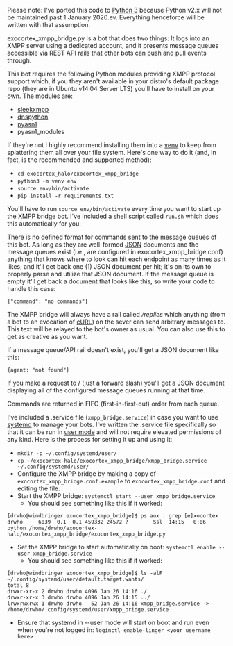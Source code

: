 Please note: I've ported this code to [Python 3](https://pythonclock.org) because Python v2.x will not be maintained past 1 January 2020.ev.  Everything henceforce will be written with that assumption.

exocortex_xmpp_bridge.py is a bot that does two things: It logs into an XMPP server using a dedicated account, and it presents message queues accessible via REST API rails that other bots can push and pull events through.

This bot requires the following Python modules providing XMPP protocol support which, if you they aren't available in your distro's default package repo (they are in Ubuntu v14.04 Server LTS) you'll have to install on your own.  The modules are:

* [sleekxmpp](https://github.com/fritzy/SleekXMPP)
* [dnspython](http://www.dnspython.org/)
* [pyasn1](https://github.com/etingof/pyasn1)
* pyasn1_modules

If they're not I highly recommend installing them into a [venv](https://docs.python.org/3/tutorial/venv.html) to keep from splattering them all over your file system.  Here's one way to do it (and, in fact, is the recommended and supported method):

* `cd exocortex_halo/exocortex_xmpp_bridge`
* `python3 -m venv env`
* `source env/bin/activate`
* `pip install -r requirements.txt`

You'll have to run `source env/bin/activate` every time you want to start up the XMPP bridge bot.  I've included a shell script called `run.sh` which does this automatically for you.

There is no defined format for commands sent to the message queues of this bot.  As long as they are well-formed [JSON](https://json.org) documents and the message queues exist (i.e., are configured in exocortex_xmpp_bridge.conf) anything that knows where to look can hit each endpoint as many times as it likes, and it'll get back one (1) JSON document per hit; it's on its own to properly parse and utilize that JSON document.  If the message queue is empty it'll get back a document that looks like this, so write your code to handle this case:

```
{"command": "no commands"}
```

The XMPP bridge will always have a rail called */replies* which anything (from a bot to an evocation of [cURL](https://curl.haxx.se)) on the sever can send arbitrary messages to.  This text will be relayed to the bot's owner as usual.  You can also use this to get as creative as you want.

If a message queue/API rail doesn't exist, you'll get a JSON document like this:

```
{agent: "not found"}
```

If you make a request to / (just a forward slash) you'll get a JSON document displaying all of the configured message queues running at that time.

Commands are returned in FIFO (first-in-first-out) order from each queue.

I've included a .service file (`xmpp_bridge.service`) in case you want to use [systemd](https://www.freedesktop.org/wiki/Software/systemd/) to manage your bots.  I've written the .service file specifically so that it can be run in [user mode](https://wiki.archlinux.org/index.php/Systemd/User) and will not require elevated permissions of any kind.  Here is the process for setting it up and using it:

* `mkdir -p ~/.config/systemd/user/`
* `cp ~/exocortex-halo/exocortex_xmpp_bridge/xmpp_bridge.service ~/.config/systemd/user/`
* Configure the XMPP bridge by making a copy of `exocortex_xmpp_bridge.conf.example` to `exocortex_xmpp_bridge.conf` and editing the file.
* Start the XMPP bridge: `systemctl start --user xmpp_bridge.service`
  * You should see something like this if it worked:
```
[drwho@windbringer exocortex_xmpp_bridge]$ ps aux | grep [e]xocortex
drwho     6039  0.1  0.1 459332 24572 ?        Ssl  14:15   0:06 python /home/drwho/exocortex-halo/exocortex_xmpp_bridge/exocortex_xmpp_bridge.py
```
* Set the XMPP bridge to start automatically on boot: `systemctl enable --user xmpp_bridge.service`
  * You should see something like this if it worked:
```
[drwho@windbringer exocortex_xmpp_bridge]$ ls -alF ~/.config/systemd/user/default.target.wants/
total 8
drwxr-xr-x 2 drwho drwho 4096 Jan 26 14:16 ./
drwxr-xr-x 3 drwho drwho 4096 Jan 26 14:15 ../
lrwxrwxrwx 1 drwho drwho   52 Jan 26 14:16 xmpp_bridge.service -> /home/drwho/.config/systemd/user/xmpp_bridge.service
```
* Ensure that systemd in --user mode will start on boot and run even when you're not logged in: `loginctl enable-linger <your username here>`
